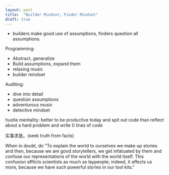 ```yaml
---
layout: post
title:  "Builder Mindset, Finder Mindset"
draft: true
---
```



- builders make good use of assumptions, finders question all assumptions.

Programming:
- Abstract, generalize
- Build assumptions, expand them
- relaxing music
- builder mindset

Auditing:
- dive into detail
- question assumptions
- adventurous music
- detective mindset

hustle mentality: better to be productive today and spit out code than reflect about a hard problem and write 0 lines of code

实事求是。(seek truth from facts)

When in doubt, do
 "To explain the world to ourselves we make up stories and then, because we are good storytellers, we get infatuated by them and confuse our representations of the world with the world itself. This confusion afflicts scientists as much as laypeople; indeed, it affects us more, because we have such powerful stories in our tool kits." 